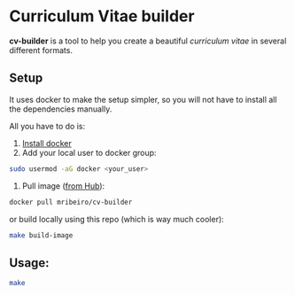 Curriculum Vitae builder
=====

**cv-builder** is a tool to help you create a beautiful _curriculum vitae_ in several different formats.

Setup
-----
It uses docker to make the setup simpler, so you will not have to install all the dependencies manually.

All you have to do is:

1. [Install docker](https://docs.docker.com/installation/)
1. Add your local user to docker group:
```bash
sudo usermod -aG docker <your_user>
```
1. Pull image ([from Hub](https://registry.hub.docker.com/u/mribeiro/cv-builder)):
```bash
docker pull mribeiro/cv-builder
```
or build locally using this repo (which is way much cooler):
```bash
make build-image
```

Usage:
-----
```bash
make
```
